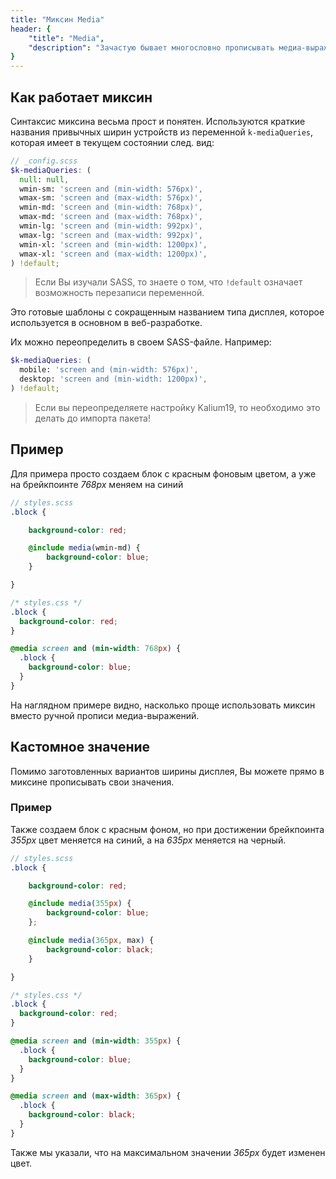 ```yaml
---
title: "Миксин Media"
header: {
	"title": "Media",
	"description": "Зачастую бывает многословно прописывать медиа-выражения (особенно если их много). Поэтомы был написан миксин, позволяющий ускорить и упростить написание этих медиа-выражений."
}
---
```


## Как работает миксин
Синтаксис миксина весьма прост и понятен. Используются краткие названия привычных ширин устройств из переменной `k-mediaQueries`, которая имеет в текущем состоянии след. вид:

```scss
// _config.scss
$k-mediaQueries: (
  null: null,
  wmin-sm: 'screen and (min-width: 576px)',
  wmax-sm: 'screen and (max-width: 576px)',
  wmin-md: 'screen and (min-width: 768px)',
  wmax-md: 'screen and (max-width: 768px)',
  wmin-lg: 'screen and (min-width: 992px)',
  wmax-lg: 'screen and (max-width: 992px)',
  wmin-xl: 'screen and (min-width: 1200px)',
  wmax-xl: 'screen and (max-width: 1200px)',
) !default;
```

> Если Вы изучали SASS, то знаете о том, что `!default` означает возможность перезаписи переменной.

Это готовые шаблоны с сокращенным названием типа дисплея, которое используется в основном в веб-разработке.

Их можно переопределить в своем SASS-файле. Например:
```scss
$k-mediaQueries: (
  mobile: 'screen and (min-width: 576px)',
  desktop: 'screen and (min-width: 1200px)',
) !default;
```

> Если вы переопределяете настройку Kalium19, то необходимо это делать до импорта пакета!

## Пример
Для примера просто создаем блок с красным фоновым цветом, а уже на брейкпоинте *768px* меняем на синий
```scss
// styles.scss
.block {

	background-color: red;

	@include media(wmin-md) {
		background-color: blue;
	}

}
```
```css
/* styles.css */
.block {
  background-color: red;
}

@media screen and (min-width: 768px) {
  .block {
    background-color: blue;
  }
}
```

На наглядном примере видно, насколько проще использовать миксин вместо ручной прописи медиа-выражений.

## Кастомное значение
Помимо заготовленных вариантов ширины дисплея, Вы можете прямо в миксине прописывать свои значения.

### Пример
Также создаем блок с красным фоном, но при достижении брейкпоинта *355px* цвет меняется на синий, а на *635px* меняется на черный.
```scss
// styles.scss
.block {

	background-color: red;

	@include media(355px) {
		background-color: blue;
	};

	@include media(365px, max) {
		background-color: black;
	}

}
```
```css
/* styles.css */
.block {
  background-color: red;
}

@media screen and (min-width: 355px) {
  .block {
    background-color: blue;
  }
}

@media screen and (max-width: 365px) {
  .block {
    background-color: black;
  }
}
```

Также мы указали, что на максимальном значении *365px* будет изменен цвет.